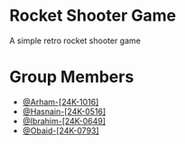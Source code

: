 
# Rocket Shooter Game

A simple retro rocket shooter game

# Group Members
- [@Arham-[24K-1016]](https://www.github.com/)
- [@Hasnain-[24K-0516]](https://www.github.com/)
- [@Ibrahim-[24K-0649]](https://www.github.com/)
- [@Obaid-[24K-0793]](https://www.github.com/)

